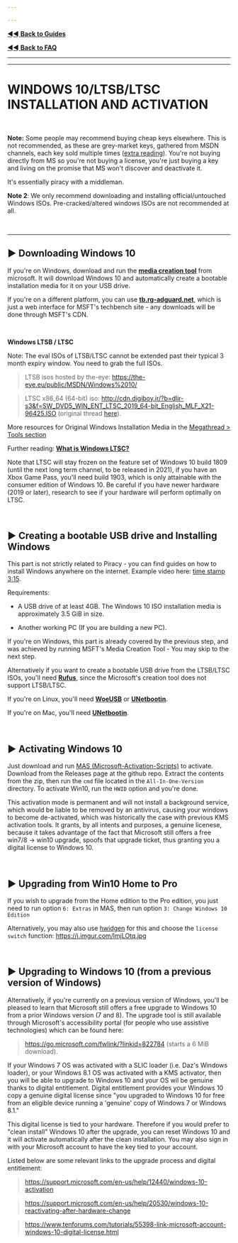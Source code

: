 ---
---

[◄◄ **Back to Guides**](https://www.reddit.com//r/piracy/wiki/guides)

[◄◄ **Back to FAQ**](https://www.reddit.com//r/piracy/wiki/guides)

---
---

# WINDOWS 10/LTSB/LTSC INSTALLATION AND ACTIVATION

&nbsp;





**Note:** Some people may recommend buying cheap keys elsewhere. This is not recommended, as these are grey-market keys, gathered from MSDN channels, each key sold multiple times ([extra reading](https://www.reddit.com/r/windows/comments/b7jolc/is_cheap_windows_10_licenses_lifetime_or_one_time/ejshgai/)). You're not buying directly from MS so you're not buying a license, you're just buying a key and living on the promise that MS won't discover and deactivate it.

It's essentially piracy with a middleman.

**Note 2**: We only recommend downloading and installing official/untouched Windows ISOs. Pre-cracked/altered windows ISOs are not recommended at all.

&nbsp;





---


## ► Downloading Windows 10

If you're on Windows, download and run the [**media creation tool**](https://www.microsoft.com/en-us/software-download/windows10) from microsoft. It will download Windows 10 and automatically create a bootable installation media for it on your USB drive.

If you're on a different platform, you can use [**tb.rg-adguard.net**](https://tb.rg-adguard.net/public.php), which is just a web interface for MSFT's techbench site - any downloads will be done through MSFT's CDN.

&nbsp;

**Windows LTSB / LTSC**

Note: The eval ISOs of LTSB/LTSC cannot be extended past their typical 3 month expiry window. You need to grab the full ISOs.

> LTSB isos hosted by the-eye: https://the-eye.eu/public/MSDN/Windows%2010/

> LTSC x86_64 (64-bit) iso: http://cdn.digiboy.ir/?b=dlir-s3&f=SW_DVD5_WIN_ENT_LTSC_2019_64-bit_English_MLF_X21-96425.ISO (original thread [here](https://www.reddit.com/r/Piracy/comments/9wzu0f/ltsc_2019_rereleased_iso_x32x64_en/)).

More resources for Original Windows Installation Media in the [Megathread > Tools section](https://old.reddit.com/r/Piracy/wiki/megathread/tools)

Further reading: [**What is Windows LTSC?**](https://old.reddit.com/r/Windows10LTSC/wiki/index)

Note that LTSC will stay frozen on the feature set of Windows 10 build 1809 (until the next long term channel, to be released in 2021), if you have an Xbox Game Pass, you'll need build 1903, which is only attainable with the consumer edition of Windows 10. Be careful if you have newer hardware (2019 or later), research to see if your hardware will perform optimally on LTSC.

&nbsp;





## ► Creating a bootable USB drive and Installing Windows

This part is not strictly related to Piracy - you can find guides on how to install Windows anywhere on the internet. Example video here: [time stamp 3:15](https://youtu.be/MfwjISmkEJM?t=195).

Requirements:

* A USB drive of at least 4GB. The Windows 10 ISO installation media is approximately 3.5 GiB in size.
* Another working PC (If you are building a new PC).

If you're on Windows, this part is already covered by the previous step, and was achieved by running MSFT's Media Creation Tool - You may skip to the next step.

Alternatively if you want to create a bootable USB drive from the LTSB/LTSC ISOs, you'll need [**Rufus**](https://rufus.ie/), since the Microsoft's creation tool does not support LTSB/LTSC.

If you're on Linux, you'll need [**WoeUSB**](https://github.com/slacka/WoeUSB) or [**UNetbootin**](http://unetbootin.github.io/).

If you're on Mac, you'll need [**UNetbootin**](http://unetbootin.github.io/).

&nbsp;





## ► Activating Windows 10

Just download and run [MAS (Microsoft-Activation-Scripts)](http://www.reddit.com/r/piracy/wiki/megathread/tools) to activate. Download from the Releases page at the github repo. Extract the contents from the zip, then run the `cmd` file located in the `All-In-One-Version` directory. To activate Win10, run the `HWID` option and you're done. 

This activation mode is permanent and will not install a background service, which would be liable to be removed by an antivirus, causing your windows to become de-activated, which was historically the case with previous KMS activation tools. It grants, by all intents and purposes, a genuine licenese, because it takes advantage of the fact that Microsoft still offers a free win7/8 -> win10 upgrade, spoofs that upgrade ticket, thus granting you a digital license to Windows 10.

&nbsp;







## ► Upgrading from Win10 Home to Pro

If you wish to upgrade from the Home edition to the Pro edition, you just need to run option `6: Extras` in MAS, then run option `3: Change Windows 10 Edition`

Alternatively, you may also use [hwidgen](https://reddit.com/r/piracy/wiki/megathread/tools) for this and choose the `license switch` function: https://i.imgur.com/lmjLOtq.jpg

&nbsp;







## ► Upgrading to Windows 10 (from a previous version of Windows)

Alternatively, if you're currently on a previous version of Windows, you'll be pleased to learn that Microsoft still offers a free upgrade to Windows 10 from a prior Windows version (7 and 8). The upgrade tool is still available through Microsoft's accessibility portal (for people who use assistive technologies) which can be found here:

> https://go.microsoft.com/fwlink/?linkid=822784 (starts a 6 MiB download).

If your Windows 7 OS was activated with a SLIC loader (i.e. Daz's Windows loader), or your Windows 8.1 OS was activated with a KMS activator, then you will be able to upgrade to Windows 10 and your OS wil be genuine thanks to digital entitlement. Digital entitlement provides your Windows 10 copy a genuine digital license since "you upgraded to Windows 10 for free from an eligible device running a 'genuine' copy of Windows 7 or Windows 8.1."

This digital license is tied to your hardware. Therefore if you would prefer to "clean install" Windows 10 after the upgrade, you can reset Windows 10 and it will activate automatically after the clean installation. You may also sign in with your Microsoft account to have the key tied to your account.

Listed below are some relevant links to the upgrade process and digital entitlement:

>https://support.microsoft.com/en-us/help/12440/windows-10-activation

>https://support.microsoft.com/en-us/help/20530/windows-10-reactivating-after-hardware-change

>https://www.tenforums.com/tutorials/55398-link-microsoft-account-windows-10-digital-license.html

&nbsp;